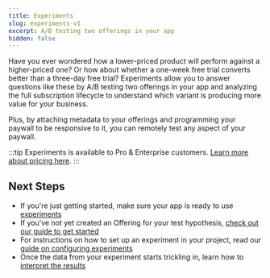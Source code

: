 ```yaml
---
title: Experiments
slug: experiments-v1
excerpt: A/B testing two offerings in your app
hidden: false
---
```


Have you ever wondered how a lower-priced product will perform against a higher-priced one? Or how about whether a one-week free trial converts better than a three-day free trial? Experiments allow you to answer questions like these by A/B testing two offerings in your app and analyzing the full subscription lifecycle to understand which variant is producing more value for your business.

Plus, by attaching metadata to your offerings and programming your paywall to be responsive to it, you can remotely test any aspect of your paywall.

:::tip
Experiments is available to Pro & Enterprise customers. [Learn more about pricing here](https://www.revenuecat.com/pricing/).
:::

## Next Steps

- If you're just getting started, make sure your app is ready to use [experiments ](doc:experiments-overview-v1)
- If you've not yet created an Offering for your test hypothesis, [check out our guide to get started ](doc:creating-offerings-to-test)
- For instructions on how to set up an experiment in your project, read our [guide on configuring experiments ](doc:configuring-experiments-v1)
- Once the data from your experiment starts trickling in, learn how to [interpret the results ](doc:experiments-results-v1)
